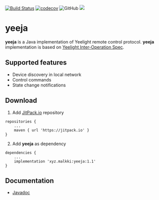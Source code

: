 [![Build Status](https://travis-ci.org/mjaakko/yeeja.svg?branch=master)](https://travis-ci.org/mjaakko/yeeja)
[![codecov](https://codecov.io/gh/mjaakko/yeeja/branch/master/graph/badge.svg)](https://codecov.io/gh/mjaakko/yeeja)
![GitHub](https://img.shields.io/github/license/mjaakko/yeeja.svg)
[![](https://jitpack.io/v/xyz.malkki/yeeja.svg)](https://jitpack.io/#xyz.malkki/yeeja)
# yeeja

**yeeja** is a Java implementation of Yeelight remote control protocol. 
**yeeja** implementation is based on [Yeelight Inter-Operation 
Spec](https://www.yeelight.com/download/Yeelight_Inter-Operation_Spec.pdf).

## Supported features

* Device discovery in local network
* Control commands
* State change notifications

## Download

1. Add [JitPack.io](https://jitpack.io/) repository
```
repositories {
	...
	maven { url 'https://jitpack.io' }
}
```
2. Add **yeeja** as dependency
```
dependencies {
	...
	implementation 'xyz.malkki:yeeja:1.1'
}
```

## Documentation

* [Javadoc](https://javadoc.jitpack.io/com/github/mjaakko/yeeja/1.1/javadoc/index.html)

